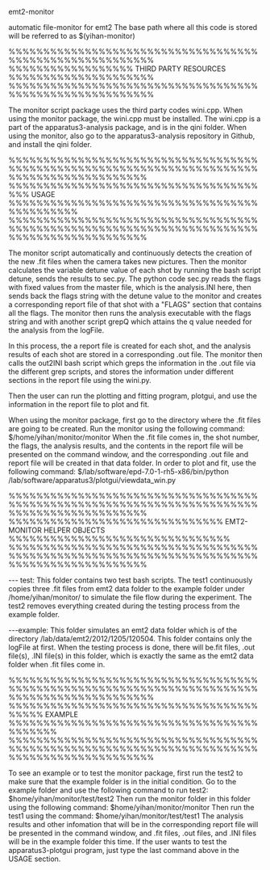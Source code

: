 emt2-monitor

automatic file-monitor for emt2
The base path where all this code is stored will be referred to as $(yihan-monitor)

%%%%%%%%%%%%%%%%%%%%%%%%%%%%%%%%%%%%%%%%%%%%%%%%%%%%%%%%%
%%%%%%%%%%%%%%%%%% THIRD PARTY RESOURCES %%%%%%%%%%%%%%%%%%%%%
%%%%%%%%%%%%%%%%%%%%%%%%%%%%%%%%%%%%%%%%%%%%%%%%%%%%%%%%%

The monitor script package uses the third party codes wini.cpp.
When using the monitor package, the wini.cpp must be installed.  The wini.cpp is a part of
the apparatus3-analysis package, and is in the qini folder. When using the monitor, also go
to the apparatus3-analysis repository in Github, and install the qini folder.

%%%%%%%%%%%%%%%%%%%%%%%%%%%%%%%%%%%%%%%%%%%%%%%%%%%%%%%%%%%%%%%%%%%%%%%%%%%%%%%%%%%%%%%%%%%%
%%%%%%%%%%%%%%%%%%%%%%%%%%%%%%%%%%%%%%% USAGE %%%%%%%%%%%%%%%%%%%%%%%%%%%%%%%%%%%%%%%%%%%%%% 
%%%%%%%%%%%%%%%%%%%%%%%%%%%%%%%%%%%%%%%%%%%%%%%%%%%%%%%%%%%%%%%%%%%%%%%%%%%%%%%%%%%%%%%%%%%%

The monitor script automatically and continuously detects the creation of the new .fit files 
when the camera takes new pictures. Then the monitor calculates the variable detune value of 
each shot by running the bash script detune, sends the results to sec.py. The python code
sec.py reads the flags with fixed values from the master file, which is the analysis.INI 
here, then sends back the flags string with the detune value to the monitor and creates a 
corresponding report file of that shot with a "FLAGS" section that contains all the flags.
The monitor then runs the analysis executable with the flags string and with another script 
grepQ which attains the q value needed for the analysis from the logFile. 

In this process, the a report file is created for each shot, and the analysis results of 
each shot are stored in a corresponding .out file. The monitor then calls the out2INI bash 
script which greps the information in the .out file via the different grep scripts, and stores
the information under different sections in the report file using the wini.py.

Then the user can run the plotting and fitting program, plotgui, and use the information in 
the report file to plot and fit.

When using the monitor package, first go to the directory where the .fit files are going to 
be created. Run the monitor using the following command:
          $/home/yihan/monitor/monitor
When the .fit file comes in, the shot number, the flags, the analysis results, and the 
contents in the report file will be presented on the command window, and the corresponding 
.out file and report file will be created in that data folder. In order to plot and fit, use
the following command:
          $/lab/software/epd-7.0-1-rh5-x86/bin/python /lab/software/apparatus3/plotgui/viewdata_win.py

%%%%%%%%%%%%%%%%%%%%%%%%%%%%%%%%%%%%%%%%%%%%%%%%%%%%%%%%%%%%%%%%%%%%%%%%%%%%%%%%%%%%%%%%%%%%
%%%%%%%%%%%%%%%%%%%%%%%%%%%%%%% EMT2-MONITOR HELPER OBJECTS %%%%%%%%%%%%%%%%%%%%%%%%%%%%%%%%
%%%%%%%%%%%%%%%%%%%%%%%%%%%%%%%%%%%%%%%%%%%%%%%%%%%%%%%%%%%%%%%%%%%%%%%%%%%%%%%%%%%%%%%%%%%% 

--- test:
This folder contains two test bash scripts. The test1 continuously copies three .fit files
from emt2 data folder to the example folder under /home/yihan/monitor/ to simulate the file 
flow during the experiment. The test2 removes everything created during the testing process 
from the example folder.

---example:
This folder simulates an emt2 data folder which is of the directory /lab/data/emt2/2012/1205/120504.
This folder contains only the logFile at first. When the testing process is done, there will
be.fit files, .out file(s), .INI file(s) in this folder, which is exactly the same as the
emt2 data folder when .fit files come in.

%%%%%%%%%%%%%%%%%%%%%%%%%%%%%%%%%%%%%%%%%%%%%%%%%%%%%%%%%%%%%%%%%%%%%%%%%%%%%%%%%%%%%%%%%%%%%
%%%%%%%%%%%%%%%%%%%%%%%%%%%%%%%%%%%%%%%%% EXAMPLE %%%%%%%%%%%%%%%%%%%%%%%%%%%%%%%%%%%%%%%%%%% 
%%%%%%%%%%%%%%%%%%%%%%%%%%%%%%%%%%%%%%%%%%%%%%%%%%%%%%%%%%%%%%%%%%%%%%%%%%%%%%%%%%%%%%%%%%%%% 

To see an example or to test the monitor package, first run the test2 to make sure that the 
example folder is in the initial condition. Go to the example folder and use the following
command to run test2:
          $home/yihan/monitor/test/test2
Then run the monitor folder in this folder using the following command:
          $home/yihan/monitor/monitor
Then run the test1 using the command:
          $home/yihan/monitor/test/test1
The analysis results and other infomation that will be in the corresponding report file will 
be presented in the command window, and .fit files, .out files, and .INI files will be in the 
example folder this time. If the user wants to test the apparatus3-plotgui program, just type 
the last command above in the USAGE section.